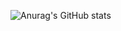 ![Anurag's GitHub stats](https://github-readme-stats.vercel.app/api?username=ssshotaro44&show_icons=true&theme=highcontrast)

